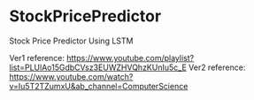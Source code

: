 # StockPricePredictor
Stock Price Predictor Using LSTM

Ver1 reference: https://www.youtube.com/playlist?list=PLUlAo15GdbCVsz3EUWZHVQhzKUnIu5c_E
Ver2 reference: https://www.youtube.com/watch?v=Iu5T2TZumxU&ab_channel=ComputerScience
